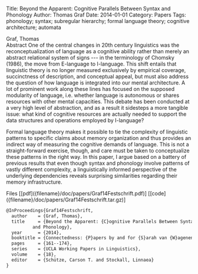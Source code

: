 Title: Beyond the Apparent: Cognitive Parallels Between Syntax and Phonology
Author: Thomas Graf
Date: 2014-01-01
Category: Papers
Tags: phonology; syntax; subregular hierarchy; formal language theory; cognitive architecture; automata

<div markdown class="authors">
Graf, Thomas
</div>

<div markdown class="abstract">
<span id="abstract-title">Abstract</span>
One of the central changes in 20th century linguistics was the reconceptualization of language as a cognitive ability rather than merely an abstract relational system of signs --- in the terminology of Chomsky (1986), the move from E-language to I-language.
This shift entails that linguistic theory is no longer measured exclusively by empirical coverage, succinctness of description, and conceptual appeal, but must also address the question of how language is integrated into our mental architecture.
A lot of prominent work along these lines has focused on the supposed modularity of language, i.e. whether language is autonomous or shares resources with other mental capacities.
This debate has been conducted at a very high level of abstraction, and as a result it sidesteps a more tangible issue: what kind of cognitive resources are actually needed to support the data structures and operations employed by I-language?

Formal language theory makes it possible to tie the complexity of linguistic patterns to specific claims about memory organization and thus provides an indirect way of measuring the cognitive demands of language.
This is not a straight-forward exercise, though, and care must be taken to conceptualize these patterns in the right way.
In this paper, I argue based on a battery of previous results that even though syntax and phonology involve patterns of vastly different complexity, a linguistically informed perspective of the underlying dependencies reveals surprising similarities regarding their memory infrastructure. 
</div>

<div markdown class="files">
<span id="files-title">Files</span>
[[pdf]({filename}/doc/papers/Graf14Festschrift.pdf)]
[[code]({filename}/doc/papers/Graf14Festschrift.tar.gz)]
</div>

~~~latex
@InProceedings{Graf14Festschrift,
  author	= {Graf, Thomas},
  title		= {Beyond the Apparent: {C}ognitive Parallels Between Syntax
		  and Phonology},
  year		= {2014},
  booktitle	= {Connectedness: {P}apers by and for {S}arah van {W}agenen},
  pages		= {161--174},
  series	= {UCLA Working Papers in Linguistics},
  volume	= {18},
  editor	= {Schütze, Carson T. and Stockall, Linnaea}
}
~~~
